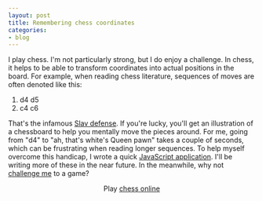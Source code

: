 ```yaml
---
layout: post
title: Remembering chess coordinates 
categories:
- blog
---
```


I play chess.
I'm not particularly strong, but I do enjoy a challenge.
In chess, it helps to be able to transform coordinates into actual positions in the board.
For example, when reading chess literature, sequences of moves are often denoted like this: 

1. d4 d5
2. c4 c6

That's the infamous [Slav defense](http://en.wikipedia.org/wiki/Slav_Defense).
If you're lucky, you'll get an illustration of a chessboard to help you mentally move the pieces around.
For me, going from "d4" to "ah, that's white's Queen pawn" takes a couple of seconds, which can be frustrating when reading longer sequences.
To help myself overcome this handicap, I wrote a quick [JavaScript application](http://jsfiddle.net/mpenkov/yaLJ8/3/embedded/result/).
I'll be writing more of these in the near future. In the meanwhile, why not [challenge me](http://gameknot.com/start-game.pl?chlg=mpenkov) to a game?

<center>
  <div id="gk-widget-mpenkov">Play <a href="http://gameknot.com/">chess online</a></div><script src="http://gameknot.com/widget-profile.pl?u=mpenkov&r=1&w=1&p=1&b=0&s=0&o=1" type="text/javascript"></script>
</center>
